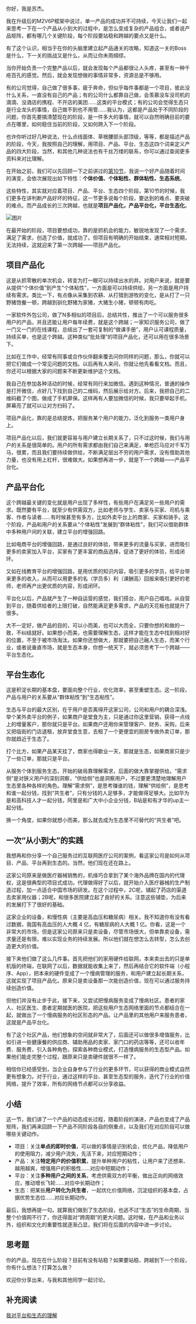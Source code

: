 你好，我是苏杰。

我在升级后的M2V6P框架中说过，单一产品的成功并不可持续，今天让我们一起来思考一下在一个产品从小到大的过程中，是怎么变成复杂的产品组合，或者说产品矩阵，都有哪几个关键阶段，每个阶段要站稳和跨越的要点又是什么。

有了这个认识，相当于在你的头脑里建立起产品通关的攻略，知道这一关的Boss是什么，下一关的挑战又是什么，从而让你未雨绸缪。

当你开始负责一个完整产品以后，就会发现每个产品都很让人头疼，甚至有一种千疮百孔的感觉。然后，就会发现想做的事情非常多，资源总是不够用。

有的公司觉得，自己做了很多事，疲于奔命，但似乎每件事都是一个项目，彼此没什么关系，一直没有自己的产品；有的公司什么都靠自己做，会羡慕没车没司机的滴滴、没酒店的携程、不开店的美团……这类的平台模式；有的公司会觉得生态只是行业龙头的事情，自己做不到也不用管……我认为，这都是产品处于不同阶段的问题，你首先要搞清楚现在的阶段，是一件多大的事情，就可以自然明确目前的要点在哪里，如何稳住当前的阶段，又如何跨入下一个阶段。

也许你听过好几种说法，什么点线面体、草根腰部头部顶级，等等，都是描述产品的阶段，今天，我按照自己的理解，用项目、产品、平台、生态这四个词来定义产品的四大阶段，当然，和其他几种说法也有千丝万缕的联系，你可以通过查阅更多资料来对比理解。

在开始之前，我们可以先回顾一下之前讲过的[第10节](https://time.geekbang.org/column/article/163396)，我说一个好产品随着时间的演变，会依次展现出如下特性：**个体价值、个体粘性、群体粘性、生态系统**。

这些特性，其实就对应着项目、产品、平台、生态四个阶段，第10节的时候，我们更多在讲判断产品好坏的特征，这一节更多说每个阶段，要达到的难点、要突破的难点。而产品成长的三次跨越，也就是**项目产品化，产品平台化，平台生态化**。

![图片](https://static001.geekbang.org/resource/image/3a/7a/3a4d083e90cb917ce45357e27634517a.jpg?wh=1920x1198)

在最开始的阶段，项目要想成功，靠的是抓机会的能力，敏锐地发现了一个需求、满足了需求，创造了价值，就成功了。但项目有明确的开始结束，通常相对短期，无法持续，这就迎来了第一次跨越——项目产品化。

## **项目产品化**

这是从抓零散的单次机会，转变为打一眼可以持续出水的井。对用户来说，就是要从提供“个体价值”到产生“个体粘性”，一方面是可以持续供给，另一方面是用户持续有需求。类比一下，有点像从采集到农耕、从打猎到游牧的变化，是从打了一只野猪饱餐一顿，跨越到驯化野猪为家猪，大猪生小猪，顿顿有肉吃。

一家软件外包公司，做了N多相似的项目后，总结共性，推出了一个可以服务很多用户的产品，并且还能让用户每年续费，就是这个跨越；一家知识服务公司，做了一门又一门的在线课程，总结出了一套可复制的“做课手册”，用户认可课程质量，持续买单，也是这个跨越。这种类似“批处理”的项目产品化，还可以用在很多场景下。

比如在工作中，经常有同事或合作伙伴翻来覆去问你同样的问题，那么，你就可以把它们做成一个常见问题的文档。以后再有人来问，你就让他先看看文档。而且，你还可以根据大家的问题来不断更新维护这个文档。

我自己在参加各种活动的时候，经常有同行来加微信。遇到这种情况，普通的操作是打开微信，点好几下找到自己的二维码，然后展示给对方。后来，我把自己的二维码截了个图，做成了手机屏保。这样再有人要加微信的时候，我只要举起手机，屏幕亮了就可以让对方扫码了。

项目产品化，靠的是总结提炼，把服务某个用户的能力，泛化到服务一类用户身上。

项目产品化以后，我们就更容易与用户建立长期关系了，只不过这时候，我们与用户的关系是很简单的。用户的所有需求都由我们自己来满足，单枪匹马应对千军万马，很累，而且我们要持续做供给，不断满足层出不穷的用户需求，没有借助其他力量，也没有用上杠杆，很难做大。如果想再进一步，就是下一个跨越——产品平台化。

## **产品平台化**

这个跨越最关键的变化就是用户出现了多样性，有些用户在满足另一些用户的需求。既然要有平台，就至少有供需双方，比如老师与学生、卖家与买家、司机与乘客、作者与读者……有时候甚至有多方，比如外卖平台上的商家、买家和骑手。这个阶段，产品和用户的关系要从“个体粘性”发展到“群体粘性”，我们可以借助群体中多种用户间的关联，建立平台的增强回路。

比如电商平台的增强回路，是通过良好的体验，带来更多的流量与买家，进而吸引更多的卖家加入平台，买家有了更丰富的商品选择，促进了更好的体验，形成闭环。

又如在线教育平台的增强回路，是用优质的知识内容，吸引更多的学员，给平台带来更多的收入，从而可以用更多的名（学员多）利（课酬高）回报来吸引更好的老师，老师再产出更优质的内容，形成闭环。

平台化以后，产品就产生了一种自运营的感觉，我们搭台，用户自己唱戏。从自营到平台，随着供给者的上限打破，自然能满足更多需求，产品的天花板也就提升了很多。

大不一定好，做产品的目的，可以小而美，也可以大而全，只要你想的和做的一致，不纠结就好。如果想小而美，也需要理解生态，这样才能在生态中找到相对好的位置，不至于被市场淘汰。如果你还想做大，那就要把自己融入生态，而某个行业，或者说垂直市场，就是生态本身，你想一统天下，就必须思考下一个跨越——平台生态化。

## **平台生态化**

这是积淀长期的基本盘，要面向整个行业，优化效率，甚至重塑生态。这一阶段，产品与用户的关系要从“群体粘性”到“生态粘性”。

生态与平台的最大区别，在于用户是否离得开这家公司，公司和用户的耦合深浅。举个某外卖平台的例子，如果商户是堂食为主，只是通过你这里营销，获得一点线上的增量客户，那你就只是平台。如果商户还用你来管理客户、财务、采购，后来又把临街的门店退租，放弃堂食生意，去租了一个更便宜的厨房专做外卖订单，那你就趋近于生态了。

打个比方，如果产品某天挂了，商家也得歇业一天，那就是生态，如果商家只是少了一些订单，那就只是平台。

从服务个体到服务生态，开始的破局靠理解需求，后面的做大靠掌握供给。“需求侧”是对狭义用户的深刻洞察，“供给侧”也是洞察用户，不过要更清楚地理解用户生态里各种各样的角色。理解“需求侧”，是思考赚谁的钱，理解“供给侧”，是思考和谁一起分钱，找到“共生者”，只有分钱的人足够多，才能做得足够大。比如华为是和高科技人才一起分钱，阿里是和广大中小企业分钱，B站是和有才华的up主一起分钱。

换一个角度，如果你就想小而美，那么就去成为生态里不可替代的“共生者”吧。

## 一次“从小到大”的实践

我想再和你分享一个自己服务过的互联网医疗公司的案例，看这家公司是如何从项目、产品、平台再到生态的。当然，他们现在还在路上。

这家公司原来是做医疗器械销售的，机缘巧合拿到了某个海外品牌在国内的代理权，这是很典型的项目式成功。代理做得好了以后，就开始介入医疗器械的生产制造过程，加一点适合中国市场的研发。在这个过程中，2C呢，铺起了药店的渠道去卖家用仪器；2B呢，和很多医院建立起了良好的关系。注意这些铺垫，为后来的发展打下了很好的基础。

这家企业的设备，和慢性病（主要是高血压和糖尿病）相关。我不知道你有没有看过数据，我国有高血压的人大概 4 亿，有糖尿病的人大概 1 亿。你看，这是一个非常大的市场，但是这家公司原来只是卖设备，尽管市场很大，但单靠卖设备，需求量还是有限，难以实现业务的持续发展。所以他们就在想怎么去转型，怎么去创造更大的价值。

接下来他们做了这么几件事。首先把他们的家用硬件给联网，本来卖出去的只是单机版的终端，在联网了以后，数据就能收集上来了，然后再结合它的软件端（小程序、App），把本来的硬件变成了一个慢病管理的服务，和用户建立起长期关系，这就实现了项目产品化。原来只是卖设备那一次能创造价值，现在可以通过服务持续创造价值。

但他们并没有止步于此，接下来，又尝试把慢病服务变成了慢病社区。患者的家人、社区医生、患者定期就医的医院，把这些用户生态网络里面的节点都结合在一起，就做出了一个慢病服务的社区形态的产品。让产品里的其他用户来服务患者，这就是产品平台化。

有了这个社区产品，他们想象的空间就非常大了，后面还可以做很多增值服务，比如引进一些健康餐的供应商、辅助用品的卖家、家门口的药店等等，还可以收年费、服务费，引入各种角色，探索各种商业模式，打造慢病服务的生态型产品。如果他们能走完整个过程，跟原来只是卖硬件就很不一样了。

相信你已经感受到，当企业自身参与了行业的更多环节，可以获得的商业模式自然更有想象力。对于行业，通过这样的平台、甚至生态型的服务，迭代了行业的价值网络，提升了效率，所有的网络节点都可以分享收益。

## 小结

这一节，我们讲了一个产品的动态成长过程，随着阶段的演进，产品也变成了产品矩阵，我们再来回顾一下产品不同阶段各自的侧重点，以及我们在对应阶段可以做哪些关键动作。

- 项目：关注**单点的即时价值**，可以做的事情是识别机会，优化产品，降低用户的使用阻力，减少用户流失，先活下来，对应短期动作；
- 产品：关注**特定用户的价值积累**，提升单种用户的粘性，让用户来了还想来、越用越爽，增强用户的积极性……对应中短期动作；
- 平台：关注**多种用户之间的关系**，考虑供需双方的平衡，做出正向的网络效应，推动增长飞轮……对应中长期动作；
- 生态：把某些**用户转化为共生者**，一起优化价值网络，沉淀组织的基本盘，占据优势生态位……对应长期动作。

最后，我想再提一句。就算我们做到了生态阶段，也逃不过“生态”的生命周期，当整个价值网不行了，你还得面对“跨周期”的更大问题。这时候，在产品和业务以外，组织和文化的重要性就逐渐凸显，我们将在后面的内容中进一步讨论。

## 思考题

你的产品，现在在什么阶段？目前有没有站稳？如果要站稳、跨越到下一个阶段，你有什么想法？打算怎么做？

欢迎你分享出来，与我和其他同学一起讨论。

## 补充阅读

[我对平台和生态的理解](https://mp.weixin.qq.com/s?__biz=MjM5MzE3MDQ3Mw%3D%3D&mid=2650406790&idx=1&sn=75ba6ed7e07d786659fa479f98a89faa&chksm=be964ac089e1c3d6acd75127672e39332cc44e815ae40c87edcaf65cc47b1cf6fae4db71af9a&token=1289982982&lang=zh_CN#rd)